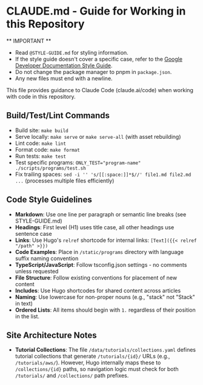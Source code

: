 # CLAUDE.md - Guide for Working in this Repository

** IMPORTANT **
- Read `@STYLE-GUIDE.md` for styling information.
- If the style guide doesn't cover a specific case, refer to the [Google Developer Documentation Style Guide](https://developers.google.com/style).
- Do not change the package manager to pnpm in `package.json`.
- Any new files must end with a newline.


This file provides guidance to Claude Code (claude.ai/code) when working with code in this repository.

## Build/Test/Lint Commands
- Build site: `make build`
- Serve locally: `make serve` or `make serve-all` (with asset rebuilding)
- Lint code: `make lint`
- Format code: `make format`
- Run tests: `make test`
- Test specific programs: `ONLY_TEST="program-name" ./scripts/programs/test.sh`
- Fix trailing spaces: `sed -i '' 's/[[:space:]]*$//' file1.md file2.md ...` (processes multiple files efficiently)

## Code Style Guidelines
- **Markdown**: Use one line per paragraph or semantic line breaks (see STYLE-GUIDE.md)
- **Headings**: First level (H1) uses title case, all other headings use sentence case
- **Links**: Use Hugo's `relref` shortcode for internal links: `[Text]({{< relref "/path" >}})`
- **Code Examples**: Place in `/static/programs` directory with language suffix naming convention
- **TypeScript/JavaScript**: Follow tsconfig.json settings - no comments unless requested
- **File Structure**: Follow existing conventions for placement of new content
- **Includes**: Use Hugo shortcodes for shared content across articles
- **Naming**: Use lowercase for non-proper nouns (e.g., "stack" not "Stack" in text)
- **Ordered Lists**: All items should begin with `1.` regardless of their position in the list.

## Site Architecture Notes
- **Tutorial Collections**: The file `/data/tutorials/collections.yaml` defines tutorial collections that generate `/tutorials/{id}/` URLs (e.g., `/tutorials/aws/`). However, Hugo internally maps these to `/collections/{id}` paths, so navigation logic must check for both `/tutorials/` and `/collections/` path prefixes.


